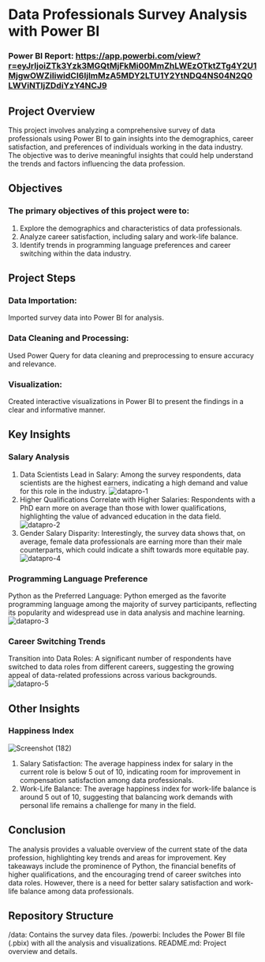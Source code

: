 # Data Professionals Survey Analysis with Power BI
### Power BI Report: https://app.powerbi.com/view?r=eyJrIjoiZTk3Yzk3MGQtMjFkMi00MmZhLWEzOTktZTg4Y2U1MjgwOWZiIiwidCI6IjlmMzA5MDY2LTU1Y2YtNDQ4NS04N2Q0LWViNTljZDdiYzY4NCJ9
## Project Overview
This project involves analyzing a comprehensive survey of data professionals using Power BI to gain insights into the demographics, career satisfaction, and preferences of individuals working in the data industry. The objective was to derive meaningful insights that could help understand the trends and factors influencing the data profession.

## Objectives
### The primary objectives of this project were to:

1. Explore the demographics and characteristics of data professionals.
2. Analyze career satisfaction, including salary and work-life balance.
3. Identify trends in programming language preferences and career switching within the data industry.
## Project Steps
### Data Importation:
Imported survey data into Power BI for analysis.
### Data Cleaning and Processing:
Used Power Query for data cleaning and preprocessing to ensure accuracy and relevance.
### Visualization:
Created interactive visualizations in Power BI to present the findings in a clear and informative manner.

## Key Insights
### Salary Analysis
1. Data Scientists Lead in Salary: Among the survey respondents, data scientists are the highest earners, indicating a high demand and value for this role in the industry.
  ![datapro-1](https://github.com/user-attachments/assets/eb3451f0-0d76-4dad-8031-88b4377c72f1)
2. Higher Qualifications Correlate with Higher Salaries: Respondents with a PhD earn more on average than those with lower qualifications, highlighting the value of advanced education in the data field.
 ![datapro-2](https://github.com/user-attachments/assets/69fba351-bf6c-499d-9df0-80d03aa40e9d)
3. Gender Salary Disparity: Interestingly, the survey data shows that, on average, female data professionals are earning more than their male counterparts, which could indicate a shift towards more equitable pay.
 ![datapro-4](https://github.com/user-attachments/assets/881ed9b0-b0d2-4ab3-943e-cae7fd4fc99a)
### Programming Language Preference
Python as the Preferred Language: Python emerged as the favorite programming language among the majority of survey participants, reflecting its popularity and widespread use in data analysis and machine learning.
![datapro-3](https://github.com/user-attachments/assets/e2d3334c-71ef-48d1-85d9-64964c7b0e11)
### Career Switching Trends
Transition into Data Roles: A significant number of respondents have switched to data roles from different careers, suggesting the growing appeal of data-related professions across various backgrounds.
![datapro-5](https://github.com/user-attachments/assets/e9fe3f7a-d887-4514-9008-98481d22c3d5)

## Other Insights
### Happiness Index
![Screenshot (182)](https://github.com/user-attachments/assets/ca390016-e27c-409a-b158-f69292902c09)
1. Salary Satisfaction: The average happiness index for salary in the current role is below 5 out of 10, indicating room for improvement in compensation satisfaction among data professionals.
2. Work-Life Balance: The average happiness index for work-life balance is around 5 out of 10, suggesting that balancing work demands with personal life remains a challenge for many in the field.
## Conclusion
The analysis provides a valuable overview of the current state of the data profession, highlighting key trends and areas for improvement. Key takeaways include the prominence of Python, the financial benefits of higher qualifications, and the encouraging trend of career switches into data roles. However, there is a need for better salary satisfaction and work-life balance among data professionals.



## Repository Structure
/data: Contains the survey data files.
/powerbi: Includes the Power BI file (.pbix) with all the analysis and visualizations.
README.md: Project overview and details.

